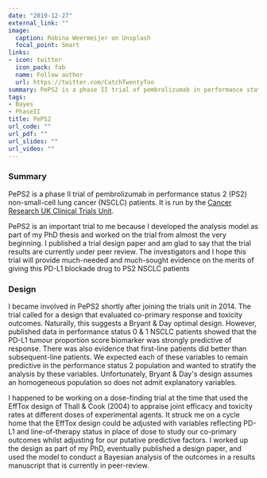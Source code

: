 ```yaml
---
date: "2019-12-27"
external_link: ""
image:
  caption: Robina Weermeijer on Unsplash
  focal_point: Smart
links:
- icon: twitter
  icon_pack: fab
  name: Follow author
  url: https://twitter.com/CatchTwentyToo
summary: PePS2 is a phase II trial of pembrolizumab in performance status 2 non-small-cell lung cancer patients.
tags:
- Bayes
- PhaseII
title: PePS2
url_code: ""
url_pdf: ""
url_slides: ""
url_video: ""
---
```



### Summary
PePS2 is a phase II trial of pembrolizumab in performance status 2 (PS2) non-small-cell lung cancer (NSCLC) patients.
It is run by the [Cancer Research UK Clinical Trials Unit](https://www.birmingham.ac.uk/research/activity/mds/trials/crctu/).

PePS2 is an important trial to me because I developed the analysis model as part of my PhD thesis and worked on the trial from almost the very beginning.
I published a trial design paper and am glad to say that the trial results are currently under peer review.
The investigators and I hope this trial will provide much-needed and much-sought evidence on the merits of giving this PD-L1 blockade drug to PS2 NSCLC patients

### Design
I became involved in PePS2 shortly after joining the trials unit in 2014.
The trial called for a design that evaluated co-primary response and toxicity outcomes.
Naturally, this suggests a Bryant & Day optimal design.
However, published data in performance status 0 & 1 NSCLC patients showed that the PD-L1 tumour proportion score biomarker was strongly predictive of response.
There was also evidence that first-line patients did better than subsequent-line patients.
We expected each of these variables to remain predictive in the performance status 2 population and wanted to stratify the analysis by these variables.
Unfortunately, Bryant & Day's design assumes an homogeneous population so does not admit explanatory variables.

I happened to be working on a dose-finding trial at the time that used the EffTox design of Thall & Cook (2004) to appraise joint efficacy and toxicity rates at different doses of experimental agents.
It struck me on a cycle home that the EffTox design could be adjusted with variables reflecting PD-L1 and line-of-therapy status in place of dose to study our co-primary outcomes whilst adjusting for our putative predictive factors.
I worked up the design as part of my PhD, eventually published a design paper, and used the model to conduct a Bayesian analysis of the outcomes in a results manuscript that is currently in peer-review.
